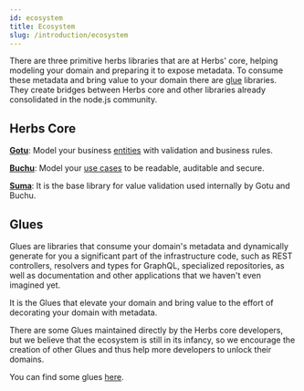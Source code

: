 ```yaml
---
id: ecosystem
title: Ecosystem
slug: /introduction/ecosystem
---
```


There are three primitive herbs libraries that are at Herbs' core, helping modeling your domain and preparing it to expose metadata. To consume these metadata and bring value to your domain there are [glue](docs/glues) libraries. They create bridges between Herbs core and other libraries already consolidated in the node.js community.

## Herbs Core

[**Gotu**](https://github.com/herbsjs/gotu): Model your business [entities](/docs/entity) with validation and business rules.

[**Buchu**](https://github.com/herbsjs/buchu): Model your [use cases](/docs/usecase) to be readable, auditable and secure.

[**Suma**](https://github.com/herbsjs/suma): It is the base library for value validation used internally by Gotu and Buchu.

## Glues

Glues are libraries that consume your domain's metadata and dynamically generate for you a significant part of the infrastructure code, such as REST controllers, resolvers and types for GraphQL, specialized repositories, as well as documentation and other applications that we haven't even imagined yet.

It is the Glues that elevate your domain and bring value to the effort of decorating your domain with metadata.

There are some Glues maintained directly by the Herbs core developers, but we believe that the ecosystem is still in its infancy, so we encourage the creation of other Glues and thus help more developers to unlock their domains.

You can find some glues [here](/docs/glues).
